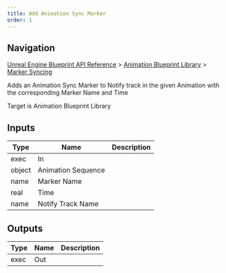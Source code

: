 ```yaml
---
title: Add Animation Sync Marker
order: 1
---
```

## Navigation

[Unreal Engine Blueprint API Reference](https://dev.epicgames.com/documentation/en-us/unreal-engine/BlueprintAPI) > [Animation Blueprint Library](https://dev.epicgames.com/documentation/en-us/unreal-engine/BlueprintAPI/AnimationBlueprintLibrary) > [Marker Syncing](https://dev.epicgames.com/documentation/en-us/unreal-engine/BlueprintAPI/AnimationBlueprintLibrary/MarkerSyncing)

Adds an Animation Sync Marker to Notify track in the given Animation with the corresponding Marker Name and Time

Target is Animation Blueprint Library

## Inputs

| Type | Name | Description |
| --- | --- | --- |
| exec | In |  |
| object | Animation Sequence |  |
| name | Marker Name |  |
| real | Time |  |
| name | Notify Track Name |  |

## Outputs

| Type | Name | Description |
| --- | --- | --- |
| exec | Out |  |
